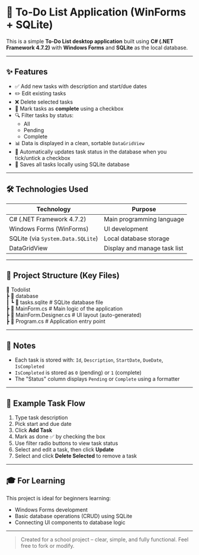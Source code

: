 # 📝 To-Do List Application (WinForms + SQLite)

This is a simple **To-Do List desktop application** built using **C# (.NET Framework 4.7.2)** with **Windows Forms** and **SQLite** as the local database.

---

## ✨ Features

- ✅ Add new tasks with description and start/due dates
- ✏️ Edit existing tasks
- ❌ Delete selected tasks
- 📅 Mark tasks as **complete** using a checkbox
- 🔍 Filter tasks by status:
  - All
  - Pending
  - Complete
- 📊 Data is displayed in a clean, sortable `DataGridView`
- 🧠 Automatically updates task status in the database when you tick/untick a checkbox
- 🧩 Saves all tasks locally using SQLite database

---

## 🛠️ Technologies Used

| Technology | Purpose |
|------------|---------|
| C# (.NET Framework 4.7.2) | Main programming language |
| Windows Forms (WinForms) | UI development |
| SQLite (via `System.Data.SQLite`) | Local database storage |
| DataGridView | Display and manage task list |

---

## 📁 Project Structure (Key Files)

📁 Todolist<br>
┣ 📂 database<br>
┃ ┗ 📄 tasks.sqlite # SQLite database file<br>
┣ 📄 MainForm.cs # Main logic of the application<br>
┣ 📄 MainForm.Designer.cs # UI layout (auto-generated)<br>
┣ 📄 Program.cs # Application entry point<br>


---

## 📌 Notes

- Each task is stored with: `Id`, `Description`, `StartDate`, `DueDate`, `IsCompleted`
- `IsCompleted` is stored as `0` (pending) or `1` (complete)
- The "Status" column displays `Pending` or `Complete` using a formatter

---

## 💬 Example Task Flow

1. Type task description
2. Pick start and due date
3. Click **Add Task**
4. Mark as done ✅ by checking the box
5. Use filter radio buttons to view task status
6. Select and edit a task, then click **Update**
7. Select and click **Delete Selected** to remove a task

---

## 🎓 For Learning

This project is ideal for beginners learning:
- Windows Forms development
- Basic database operations (CRUD) using SQLite
- Connecting UI components to database logic

---

> Created for a school project – clear, simple, and fully functional. Feel free to fork or modify.
